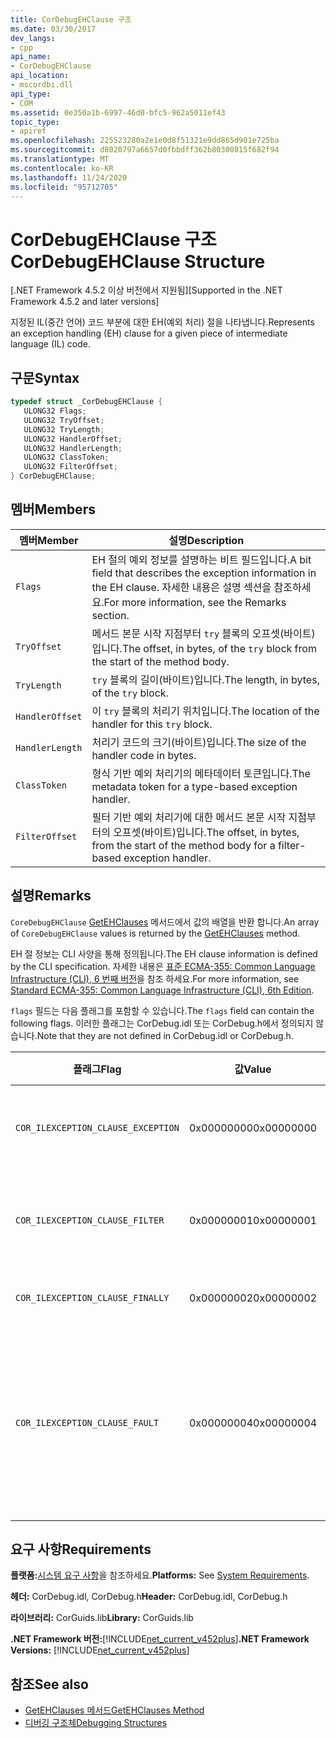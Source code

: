 ```yaml
---
title: CorDebugEHClause 구조
ms.date: 03/30/2017
dev_langs:
- cpp
api_name:
- CorDebugEHClause
api_location:
- mscordbi.dll
api_type:
- COM
ms.assetid: 0e350a1b-6997-46d0-bfc5-962a5011ef43
topic_type:
- apiref
ms.openlocfilehash: 225523280a2e1e0d8f51321e9dd865d901e725ba
ms.sourcegitcommit: d8020797a6657d0fbbdff362b80300815f682f94
ms.translationtype: MT
ms.contentlocale: ko-KR
ms.lasthandoff: 11/24/2020
ms.locfileid: "95712705"
---
```

# <a name="cordebugehclause-structure"></a><span data-ttu-id="b154a-102">CorDebugEHClause 구조</span><span class="sxs-lookup"><span data-stu-id="b154a-102">CorDebugEHClause Structure</span></span>

<span data-ttu-id="b154a-103">[.NET Framework 4.5.2 이상 버전에서 지원됨]</span><span class="sxs-lookup"><span data-stu-id="b154a-103">[Supported in the .NET Framework 4.5.2 and later versions]</span></span>  
  
 <span data-ttu-id="b154a-104">지정된 IL(중간 언어) 코드 부분에 대한 EH(예외 처리) 절을 나타냅니다.</span><span class="sxs-lookup"><span data-stu-id="b154a-104">Represents an exception handling (EH) clause for a given piece of intermediate language (IL) code.</span></span>  
  
## <a name="syntax"></a><span data-ttu-id="b154a-105">구문</span><span class="sxs-lookup"><span data-stu-id="b154a-105">Syntax</span></span>  
  
```cpp
typedef struct _CorDebugEHClause {  
   ULONG32 Flags;  
   ULONG32 TryOffset;  
   ULONG32 TryLength;  
   ULONG32 HandlerOffset;  
   ULONG32 HandlerLength;  
   ULONG32 ClassToken;  
   ULONG32 FilterOffset;  
} CorDebugEHClause;  
```  
  
## <a name="members"></a><span data-ttu-id="b154a-106">멤버</span><span class="sxs-lookup"><span data-stu-id="b154a-106">Members</span></span>  
  
|<span data-ttu-id="b154a-107">멤버</span><span class="sxs-lookup"><span data-stu-id="b154a-107">Member</span></span>|<span data-ttu-id="b154a-108">설명</span><span class="sxs-lookup"><span data-stu-id="b154a-108">Description</span></span>|  
|------------|-----------------|  
|`Flags`|<span data-ttu-id="b154a-109">EH 절의 예외 정보를 설명하는 비트 필드입니다.</span><span class="sxs-lookup"><span data-stu-id="b154a-109">A bit field that describes the exception information in the EH clause.</span></span> <span data-ttu-id="b154a-110">자세한 내용은 설명 섹션을 참조하세요.</span><span class="sxs-lookup"><span data-stu-id="b154a-110">For more information, see the Remarks section.</span></span>|  
|`TryOffset`|<span data-ttu-id="b154a-111">메서드 본문 시작 지점부터 `try` 블록의 오프셋(바이트)입니다.</span><span class="sxs-lookup"><span data-stu-id="b154a-111">The offset, in bytes, of the `try` block from the start of the method body.</span></span>|  
|`TryLength`|<span data-ttu-id="b154a-112">`try` 블록의 길이(바이트)입니다.</span><span class="sxs-lookup"><span data-stu-id="b154a-112">The length, in bytes, of the `try` block.</span></span>|  
|`HandlerOffset`|<span data-ttu-id="b154a-113">이 `try` 블록의 처리기 위치입니다.</span><span class="sxs-lookup"><span data-stu-id="b154a-113">The location of the handler for this `try` block.</span></span>|  
|`HandlerLength`|<span data-ttu-id="b154a-114">처리기 코드의 크기(바이트)입니다.</span><span class="sxs-lookup"><span data-stu-id="b154a-114">The size of the handler code in bytes.</span></span>|  
|`ClassToken`|<span data-ttu-id="b154a-115">형식 기반 예외 처리기의 메타데이터 토큰입니다.</span><span class="sxs-lookup"><span data-stu-id="b154a-115">The metadata token for a type-based exception handler.</span></span>|  
|`FilterOffset`|<span data-ttu-id="b154a-116">필터 기반 예외 처리기에 대한 메서드 본문 시작 지점부터의 오프셋(바이트)입니다.</span><span class="sxs-lookup"><span data-stu-id="b154a-116">The offset, in bytes, from the start of the method body for a filter-based exception handler.</span></span>|  
  
## <a name="remarks"></a><span data-ttu-id="b154a-117">설명</span><span class="sxs-lookup"><span data-stu-id="b154a-117">Remarks</span></span>  

 <span data-ttu-id="b154a-118">`CoreDebugEHClause` [GetEHClauses](icordebugilcode-getehclauses-method.md) 메서드에서 값의 배열을 반환 합니다.</span><span class="sxs-lookup"><span data-stu-id="b154a-118">An array of `CoreDebugEHClause` values is returned by the [GetEHClauses](icordebugilcode-getehclauses-method.md) method.</span></span>  
  
 <span data-ttu-id="b154a-119">EH 절 정보는 CLI 사양을 통해 정의됩니다.</span><span class="sxs-lookup"><span data-stu-id="b154a-119">The EH clause information is defined by the CLI specification.</span></span> <span data-ttu-id="b154a-120">자세한 내용은 [표준 ECMA-355: Common Language Infrastructure (CLI), 6 번째 버전](https://www.ecma-international.org/publications/standards/Ecma-335.htm)을 참조 하세요.</span><span class="sxs-lookup"><span data-stu-id="b154a-120">For more information, see [Standard ECMA-355: Common Language Infrastructure (CLI), 6th Edition](https://www.ecma-international.org/publications/standards/Ecma-335.htm).</span></span>  
  
 <span data-ttu-id="b154a-121">`flags` 필드는 다음 플래그를 포함할 수 있습니다.</span><span class="sxs-lookup"><span data-stu-id="b154a-121">The `flags` field can contain the following flags.</span></span> <span data-ttu-id="b154a-122">이러한 플래그는 CorDebug.idl 또는 CorDebug.h에서 정의되지 않습니다.</span><span class="sxs-lookup"><span data-stu-id="b154a-122">Note that they are not defined in CorDebug.idl or CorDebug.h.</span></span>  
  
|<span data-ttu-id="b154a-123">플래그</span><span class="sxs-lookup"><span data-stu-id="b154a-123">Flag</span></span>|<span data-ttu-id="b154a-124">값</span><span class="sxs-lookup"><span data-stu-id="b154a-124">Value</span></span>|<span data-ttu-id="b154a-125">설명</span><span class="sxs-lookup"><span data-stu-id="b154a-125">Description</span></span>|  
|----------|-----------|-----------------|  
|`COR_ILEXCEPTION_CLAUSE_EXCEPTION`|<span data-ttu-id="b154a-126">0x00000000</span><span class="sxs-lookup"><span data-stu-id="b154a-126">0x00000000</span></span>|<span data-ttu-id="b154a-127">형식이 지정된 예외 절입니다.</span><span class="sxs-lookup"><span data-stu-id="b154a-127">A typed exception clause.</span></span>|  
|`COR_ILEXCEPTION_CLAUSE_FILTER`|<span data-ttu-id="b154a-128">0x00000001</span><span class="sxs-lookup"><span data-stu-id="b154a-128">0x00000001</span></span>|<span data-ttu-id="b154a-129">예외 필터 및 처리기 절입니다.</span><span class="sxs-lookup"><span data-stu-id="b154a-129">An exception filter and handler clause.</span></span>|  
|`COR_ILEXCEPTION_CLAUSE_FINALLY`|<span data-ttu-id="b154a-130">0x00000002</span><span class="sxs-lookup"><span data-stu-id="b154a-130">0x00000002</span></span>|<span data-ttu-id="b154a-131">`finally` 절입니다.</span><span class="sxs-lookup"><span data-stu-id="b154a-131">A `finally` clause.</span></span>|  
|`COR_ILEXCEPTION_CLAUSE_FAULT`|<span data-ttu-id="b154a-132">0x00000004</span><span class="sxs-lookup"><span data-stu-id="b154a-132">0x00000004</span></span>|<span data-ttu-id="b154a-133">fault 절, 즉 예외가 throw될 때만 호출되는 `finally` 절입니다.</span><span class="sxs-lookup"><span data-stu-id="b154a-133">A fault clause (a `finally` clause that is called only when an exception is thrown).</span></span>|  
  
## <a name="requirements"></a><span data-ttu-id="b154a-134">요구 사항</span><span class="sxs-lookup"><span data-stu-id="b154a-134">Requirements</span></span>  

 <span data-ttu-id="b154a-135">**플랫폼:**[시스템 요구 사항](../../get-started/system-requirements.md)을 참조하세요.</span><span class="sxs-lookup"><span data-stu-id="b154a-135">**Platforms:** See [System Requirements](../../get-started/system-requirements.md).</span></span>  
  
 <span data-ttu-id="b154a-136">**헤더:** CorDebug.idl, CorDebug.h</span><span class="sxs-lookup"><span data-stu-id="b154a-136">**Header:** CorDebug.idl, CorDebug.h</span></span>  
  
 <span data-ttu-id="b154a-137">**라이브러리:** CorGuids.lib</span><span class="sxs-lookup"><span data-stu-id="b154a-137">**Library:** CorGuids.lib</span></span>  
  
 <span data-ttu-id="b154a-138">**.NET Framework 버전:**[!INCLUDE[net_current_v452plus](../../../../includes/net-current-v452plus-md.md)]</span><span class="sxs-lookup"><span data-stu-id="b154a-138">**.NET Framework Versions:** [!INCLUDE[net_current_v452plus](../../../../includes/net-current-v452plus-md.md)]</span></span>  
  
## <a name="see-also"></a><span data-ttu-id="b154a-139">참조</span><span class="sxs-lookup"><span data-stu-id="b154a-139">See also</span></span>

- [<span data-ttu-id="b154a-140">GetEHClauses 메서드</span><span class="sxs-lookup"><span data-stu-id="b154a-140">GetEHClauses Method</span></span>](icordebugilcode-getehclauses-method.md)
- [<span data-ttu-id="b154a-141">디버깅 구조체</span><span class="sxs-lookup"><span data-stu-id="b154a-141">Debugging Structures</span></span>](debugging-structures.md)
